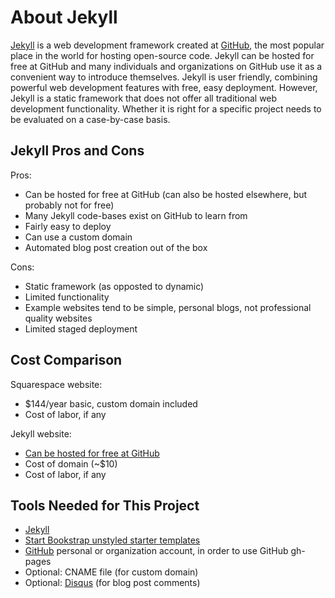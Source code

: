 # About Jekyll 

[Jekyll](https://jekyllrb.com) is a web development framework created at [GitHub](https://github.com), the most popular place in the world for hosting open-source code. Jekyll can be hosted for free at GitHub and many individuals and organizations on GitHub use it as a convenient way to introduce themselves. Jekyll is user friendly, combining powerful web development features with free, easy deployment. However, Jekyll is a static framework that does not offer all traditional web development functionality. Whether it is right for a specific project needs to be evaluated on a case-by-case basis. 
 
## Jekyll Pros and Cons

Pros:
* Can be hosted for free at GitHub (can also be hosted elsewhere, but probably not for free)
* Many Jekyll code-bases exist on GitHub to learn from
* Fairly easy to deploy
* Can use a custom domain
* Automated blog post creation out of the box

Cons:
* Static framework (as opposted to dynamic)
* Limited functionality
* Example websites tend to be simple, personal blogs, not professional quality websites
* Limited staged deployment

## Cost Comparison

Squarespace website: 
* $144/year basic, custom domain included
* Cost of labor, if any

Jekyll website: 
* [Can be hosted for free at GitHub](https://help.github.com/articles/using-jekyll-as-a-static-site-generator-with-github-pages)
* Cost of domain (~$10)
* Cost of labor, if any

## Tools Needed for This Project

* [Jekyll](https://jekyllrb.com)
* [Start Bookstrap unstyled starter templates](http://startbootstrap.com/template-categories/unstyled)
* [GitHub](https://github.com) personal or organization account, in order to use GitHub gh-pages
* Optional: CNAME file (for custom domain)
* Optional: [Disqus](https://disqus.com) (for blog post comments)
